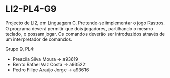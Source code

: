 # LI2-PL4-G9
Projecto de LI2, em Linguagem C. Pretende-se implementar o jogo Rastros. O programa deverá permitir que dois jogadores, partilhando o mesmo teclado, o possam jogar. Os comandos deverão ser introduzidos através de um interpretador de comandos.

Grupo 9, PL4:
  - Prescila Silva Moura -> a93619
  - Bento Rafael Vaz Costa -> a93522
  - Pedro Filipe Araújo Jorge -> a93616
